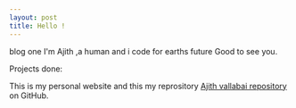 ```yaml
---
layout: post
title: Hello !
---
```


blog one
I'm Ajith ,a human and i code for earths future
Good to see you.

Projects done:






This is my personal website and this my reprository  [Ajith vallabai repository](https://github.com/ajithvallabai) on GitHub.
